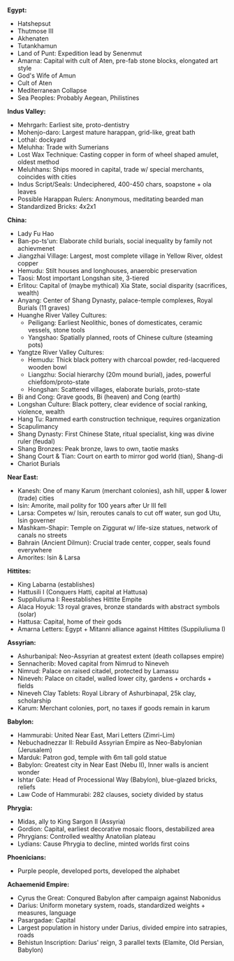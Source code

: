 **Egypt:**
 - Hatshepsut
 - Thutmose III
 - Akhenaten
 - Tutankhamun
 - Land of Punt: Expedition lead by Senenmut
 - Amarna: Capital with cult of Aten, pre-fab stone blocks, elongated art style
 - God's Wife of Amun
 - Cult of Aten
 - Mediterranean Collapse
 - Sea Peoples: Probably Aegean, Philistines

**Indus Valley:**
 - Mehrgarh: Earliest site, proto-dentistry
 - Mohenjo-daro: Largest mature harappan, grid-like, great bath
 - Lothal: dockyard
 - Meluhha: Trade with Sumerians
 - Lost Wax Technique: Casting copper in form of wheel shaped amulet, oldest method
 - Meluhhans: Ships moored in capital, trade w/ special merchants, coincides with cities
 - Indus Script/Seals: Undeciphered, 400-450 chars, soapstone + ola leaves
 - Possible Harappan Rulers: Anonymous, meditating bearded man
 - Standardized Bricks: 4x2x1

**China:**
 - Lady Fu Hao
 - Ban-po-ts'un: Elaborate child burials, social inequality by family not achievmenet
 - Jiangzhai Village: Largest, most complete village in Yellow River, oldest copper
 - Hemudu: Stilt houses and longhouses, anaerobic preservation
 - Taosi: Most important Longshan site, 3-tiered
 - Erlitou: Capital of (maybe mythical) Xia State, social disparity (sacrifices, wealth)
 - Anyang: Center of Shang Dynasty, palace-temple complexes, Royal Burials (11 graves)
 - Huanghe River Valley Cultures:
	 - Peiligang: Earliest Neolithic, bones of domesticates, ceramic vessels, stone tools
	 - Yangshao: Spatially planned, roots of Chinese culture (steaming pots)
 - Yangtze River Valley Cultures:
	 - Hemudu: Thick black pottery with charcoal powder, red-lacquered wooden bowl
	 - Liangzhu: Social hierarchy (20m mound burial), jades, powerful chiefdom/proto-state
	 - Hongshan: Scattered villages, elaborate burials, proto-state
 - Bi and Cong: Grave goods, Bi (heaven) and Cong (earth)
 - Longshan Culture: Black pottery, clear evidence of social ranking, violence, wealth
 - Hang Tu: Rammed earth construction technique, requires organization
 - Scapulimancy
 - Shang Dynasty: First Chinese State, ritual specialist, king was divine ruler (feudal)
 - Shang Bronzes: Peak bronze, laws to own, taotie masks
 - Shang Court & Tian: Court on earth to mirror god world (tian), Shang-di
 - Chariot Burials

**Near East:**
 - Kanesh: One of many Karum (merchant colonies), ash hill, upper & lower (trade) cities
 - Isin: Amorite, mail polity for 100 years after Ur III fell
 - Larsa: Competes w/ Isin, reroutes canals to cut off water, sun god Utu, Isin governer
 - Mashkam-Shapir: Temple on Ziggurat w/ life-size statues, network of canals no streets
 - Bahrain (Ancient Dilmun): Crucial trade center, copper, seals found everywhere
 - Amorites: Isin & Larsa

**Hittites:**
 - King Labarna (establishes)
 - Hattusili I (Conquers Hatti, capital at Hattusa)
 - Suppiluliuma I: Reestablishes Hittite Empite
 - Alaca Hoyuk: 13 royal graves, bronze standards with abstract symbols (solar)
 - Hattusa: Capital, home of their gods
 - Amarna Letters: Egypt + Mitanni alliance against Hittites (Suppiluliuma I)

**Assyrian:**
 - Ashurbanipal: Neo-Assyrian at greatest extent (death collapses empire)
 - Sennacherib: Moved capital from Nimrud to Nineveh
 - Nimrud: Palace on raised citadel, protected by Lamassu
 - Nineveh: Palace on citadel, walled lower city, gardens + orchards + fields
 - Nineveh Clay Tablets: Royal Library of Ashurbinapal, 25k clay, scholarship
 - Karum: Merchant colonies, port, no taxes if goods remain in karum

**Babylon:**
 - Hammurabi: United Near East, Mari Letters (Zimri-Lim)
 - Nebuchadnezzar II: Rebuild Assyrian Empire as Neo-Babylonian (Jerusalem)
 - Marduk: Patron god, temple with 6m tall gold statue
 - Babylon: Greatest city in Near East (Nebu II), Inner walls is ancient wonder
 - Ishtar Gate: Head of Processional Way (Babylon), blue-glazed bricks, reliefs
 - Law Code of Hammurabi: 282 clauses, society divided by status

**Phrygia:**
 - Midas, ally to King Sargon II (Assyria)
 - Gordion: Capital, earliest decorative mosaic floors, destabilized area
 - Phrygians: Controlled wealthy Anatolian plateau
 - Lydians: Cause Phrygia to decline, minted worlds first coins

**Phoenicians:**
 - Purple people, developed ports, developed the alphabet

**Achaemenid Empire:**
 - Cyrus the Great: Conqured Babylon after campaign against Nabonidus
 - Darius: Uniform monetary system, roads, standardized weights + measures, language
 - Pasargadae: Capital
 - Largest population in history under Darius, divided empire into satrapies, roads
 - Behistun Inscription: Darius' reign, 3 parallel texts (Elamite, Old Persian, Babylon)
